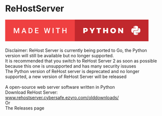 # ReHostServer
![alt text](https://github.com/CyberSafe-Labs/ReHostServer/blob/main/687474703a2f2f466f7254686542616467652e636f6d2f696d616765732f6261646765732f6d6164652d776974682d707974686f6e2e737667.svg?raw=true)
<br>
<br>
Disclaimer: ReHost Server is currently being ported to Go, the Python version will still be available but no longer supported.
<br>
It is recommended that you switch to ReHost Server 2 as soon as possible because this one is unsupported and has many security issuses
<br>
The Python version of ReHost server is deprecated and no longer supported, a new version of ReHost Server will be released
<br>
<br>
A open-source web server software written in Python
<br>
Download ReHost Server:
<br>
www.rehostserver.cybersafe.ezyro.com/olddownloads/
<br>
Or
<br>
The Releases page
